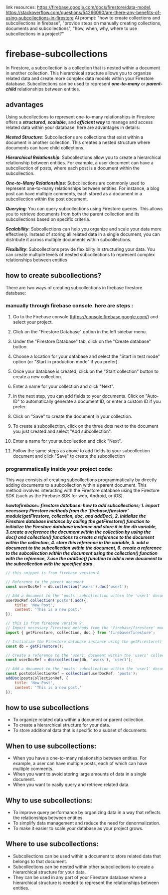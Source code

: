 link resources: https://firebase.google.com/docs/firestore/data-model, https://stackoverflow.com/questions/54266090/are-there-any-benefits-of-using-subcollections-in-firestore
AI prompt: "how to create collections and subcollections in firebase", "provide steps on manually creating collections, documents and subcollections", "how, when, why, where to use subcollections in a project?"

# firebase-subcollections
In Firestore, a subcollection is a collection that is nested within a document in another collection. This hierarchical structure allows you to organize related data and create more complex data models within your Firestore database. Subcollections can be used to represent ***one-to-many*** or ***parent-child*** relationships between entities.

## advantages
Using subcollections to represent one-to-many relationships in Firestore offers a ***structured***, ***scalable***, and ***efficient way*** to manage and access related data within your database. here are advantages in details:

***Nested Structure***: Subcollections are collections that exist within a document in another collection. This creates a nested structure where documents can have child collections.

***Hierarchical Relationship***: Subcollections allow you to create a hierarchical relationship between entities. For example, a user document can have a subcollection of posts, where each post is a document within the subcollection.

***One-to-Many Relationships***: Subcollections are commonly used to represent one-to-many relationships between entities. For instance, a blog post can have multiple comments, each stored as a document in a subcollection within the post document.

***Querying***: You can query subcollections using Firestore queries. This allows you to retrieve documents from both the parent collection and its subcollections based on specific criteria.

***Scalability***: Subcollections can help you organize and scale your data more effectively. Instead of storing all related data in a single document, you can distribute it across multiple documents within subcollections.

***Flexibility***: Subcollections provide flexibility in structuring your data. You can create multiple levels of nested subcollections to represent complex relationships between entities

## how to create subcollections?
There are two ways of creating subcollections in firebase firestore database:

### manually through firebase console. here are steps :
1. Go to the Firebase console (https://console.firebase.google.com/) and select your project.

2. Click on the "Firestore Database" option in the left sidebar menu.

3. Under the "Firestore Database" tab, click on the "Create database" button.

4. Choose a location for your database and select the "Start in test mode" option (or "Start in production mode" if you prefer).

5. Once your database is created, click on the "Start collection" button to create a new collection.

6. Enter a name for your collection and click "Next".

7. In the next step, you can add fields to your documents. Click on "Auto-ID" to automatically generate a document ID, or enter a custom ID if you prefer.

8. Click on "Save" to create the document in your collection.

9. To create a subcollection, click on the three dots next to the document you just created and select "Add subcollection".

10. Enter a name for your subcollection and click "Next".

11. Follow the same steps as above to add fields to your subcollection document and click "Save" to create the subcollection

### programmatically inside your project code: 
This way consists of creating subcollections programmatically by directly adding documents to a subcollection within a parent document. 
This method involves interacting with the Firestore database using the Firestore SDK (such as the Firebase SDK for web, Android, or iOS).

***howtofirebase:: firestore database: how to add subcollections; 1. import necessary Firestore methods from the 'firebase/firestore' module(getFirestore, collection, doc, and addDoc), 2. initialize the Firestore database instance by calling the getFirestore() function to initialize the Firestore database instance and store it in the db variable, 3.create a reference the document within the collection by using the doc() and collection() functions to create a reference to the document within the collection, 4. store this reference in the variable, 5. add a document to the subcollection within the document, 6. create a reference to the subcollection within the document using the collection() function with the reference, 7.use the addDoc() function to add a new document to the subcollection with the specified data .***
```js
// this snippet is from firebase version 8

// Reference to the parent document
const userDocRef = db.collection('users').doc('user1');

// Add a document to the 'posts' subcollection within the 'user1' document
userDocRef.collection('posts').add({
    title: 'New Post',
    content: 'This is a new post.'
});

// this is from firebase version 9
// Import necessary Firestore methods from the 'firebase/firestore' module
import { getFirestore, collection, doc } from 'firebase/firestore';

// Initialize the Firestore database instance using the getFirestore() function
const db = getFirestore();

// Create a reference to the 'user1' document within the 'users' collection
const userDocRef = doc(collection(db, 'users'), 'user1');

// Add a document to the 'posts' subcollection within the 'user1' document
const postsCollectionRef = collection(userDocRef, 'posts');
addDoc(postsCollectionRef, {
    title: 'New Post',
    content: 'This is a new post.'
});

```

## how to use subcollections
* To organize related data within a document or parent collection.
* To create a hierarchical structure for your data.
* To store additional data that is specific to a subset of documents.

## When to use subcollections:

* When you have a one-to-many relationship between entities. For example, a user can have multiple posts, each of which can have multiple comments.
* When you want to avoid storing large amounts of data in a single document.
* When you want to easily query and retrieve related data.

## Why to use subcollections:

* To improve query performance by organizing data in a way that reflects the relationships between entities.
* To simplify data management and reduce the need for denormalization.
* To make it easier to scale your database as your project grows.

## Where to use subcollections:

* Subcollections can be used within a document to store related data that belongs to that document.
* Subcollections can be nested within other subcollections to create a hierarchical structure for your data.
* They can be used in any part of your Firestore database where a hierarchical structure is needed to represent the relationships between entities.




